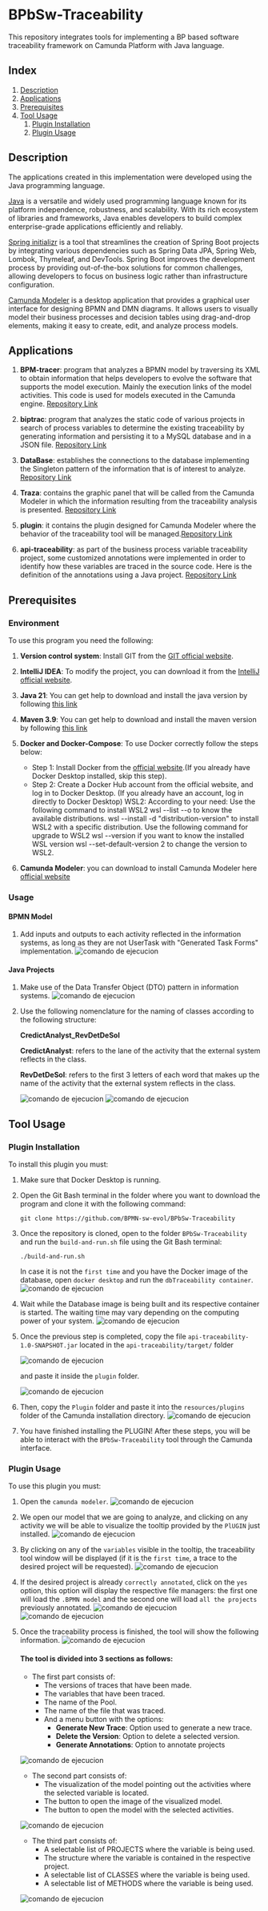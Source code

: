 # BPbSw-Traceability

This repository integrates tools for implementing a BP based software traceability framework on Camunda Platform with Java language.

## Index

1. [Description](#description)
2. [Applications](#applications)
3. [Prerequisites](#prerequisites)
4. [Tool Usage](#Tool-usage)
   1. [Plugin Installation](#plugin-installation)
   2. [Plugin Usage](#plugin-usage)

## Description

The applications created in this implementation were developed using the Java programming language.

[Java](https://www.java.com/es/) is a versatile and widely used programming language known for its platform independence, robustness, and scalability. With its rich ecosystem of libraries and frameworks, Java enables developers to build complex enterprise-grade applications efficiently and reliably.

[Spring initializr](https://start.spring.io/) is a tool that streamlines the creation of Spring Boot projects by integrating various dependencies such as Spring Data JPA, Spring Web, Lombok, Thymeleaf, and DevTools. Spring Boot improves the development process by providing out-of-the-box solutions for common challenges, allowing developers to focus on business logic rather than infrastructure configuration.

[Camunda Modeler](https://camunda.com/download/modeler/) is a desktop application that provides a graphical user interface for designing BPMN and DMN diagrams. It allows users to visually model their business processes and decision tables using drag-and-drop elements, making it easy to create, edit, and analyze process models.
## Applications

1. **BPM-tracer**: program that analyzes a BPMN model by traversing its XML to obtain information that helps developers to evolve the software that supports the model execution. Mainly the execution links of the model activities. This code is used for models executed in the Camunda engine. [Repository Link](https://github.com/BPMN-sw-evol/BPMN-tracer)

2. **biptrac**: program that analyzes the static code of various projects in search of process variables to determine the existing traceability by generating information and persisting it to a MySQL database and in a JSON file. [Repository Link](https://github.com/BPMN-sw-evol/biptrac)

3. **DataBase**: establishes the connections to the database implementing the Singleton pattern of the information that is of interest to analyze. [Repository Link](https://github.com/BPMN-sw-evol/BPbSw-Traceability)

4. **Traza**: contains the graphic panel that will be called from the Camunda Modeler in which the information resulting from the traceability analysis is presented. [Repository Link](https://github.com/BPMN-sw-evol/BPbSw-Traceability)

5. **plugin**: it contains the plugin designed for Camunda Modeler where the behavior of the traceability tool will be managed.[Repository Link](https://github.com/BPMN-sw-evol/BPbSw-Traceability)

6. **api-traceability**: as part of the business process variable traceability project, some customized annotations were implemented in order to identify how these variables are traced in the source code. Here is the definition of the annotations using a Java project. [Repository Link](https://github.com/BPMN-sw-evol/Annotations)

## Prerequisites

### Environment

To use this program you need the following:

1. **Version control system**: Install GIT from the [GIT official website](https://git-scm.com/downloads).

2. **IntelliJ IDEA**: To modify the project, you can download it from the [IntelliJ official website](https://www.jetbrains.com/es-es/idea/download/?section=windows).

3. **Java 21**: You can get help to download and install the java version by following [this link](https://www.youtube.com/watch?v=oAin-q1oTDw&pp=ygUXY29tbyBjb25maWd1cmFyIGphdmEgMTc%3D)

4. **Maven 3.9**: You can get help to download and install the maven version by following [this link](https://www.youtube.com/watch?v=1QfiyR_PWxU&pp=ygUSaW5zdGFsYXIgbWF2ZW4gMy45)

5. **Docker and Docker-Compose**: To use Docker correctly follow the steps below:
    - Step 1: Install Docker from the [official website](https://www.docker.com/products/docker-desktop/).(If you already have Docker Desktop installed, skip this step).
    - Step 2: Create a Docker Hub account from the official website, and log in to Docker Desktop. (If you already have an account, log in directly to Docker Desktop) WSL2: According to your need: Use the following command to install WSL2 wsl --list --o to know the available distributions. wsl --install -d "distribution-version" to install WSL2 with a specific distribution. Use the following command for upgrade to WSL2 wsl --version if you want to know the installed WSL version wsl --set-default-version 2 to change the version to WSL2.
   
6. **Camunda Modeler**: you can download to install Camunda Modeler here [official website](https://camunda.com/download/modeler/)

### Usage

#### BPMN Model

1. Add inputs and outputs to each activity reflected in the information systems, as long as they are not UserTask with "Generated Task Forms" implementation.
   ![comando de ejecucion](Doc/Img/InputsOutputs.png)

#### Java Projects

1. Make use of the Data Transfer Object (DTO) pattern in information systems.
   ![comando de ejecucion](Doc/Img/DTO.png)

2. Use the following nomenclature for the naming of classes according to the following structure:
   
    **CredictAnalyst_RevDetDeSol**

    **CredictAnalyst**: refers to the lane of the activity that the  external system reflects in the class.
   
    **RevDetDeSol**: refers to the first 3 letters of each word that makes up the name of the activity that the external system reflects in the class.
   
    ![comando de ejecucion](Doc/Img/nomenclatura.png)
    ![comando de ejecucion](Doc/Img/actividadNomenclatura.png)


## Tool Usage

### Plugin Installation

To install this plugin you must:

1. Make sure that Docker Desktop is running.

2. Open the Git Bash terminal in the folder where you want to download the program and clone it with the following command:
   ```
   git clone https://github.com/BPMN-sw-evol/BPbSw-Traceability
   ```
3. Once the repository is cloned, open to the folder ```BPbSw-Traceability``` and run the ```build-and-run.sh``` file using the Git Bash terminal:
   ```
   ./build-and-run.sh
   ```
   In case it is not the ```first time``` and you have the Docker image of the database, open ```docker desktop``` and run the ```dbTraceability container```.
   ![comando de ejecucion](Doc/Img/ExecuteDockerImage.png)


4. Wait while the Database image is being built and its respective container is started. The waiting time may vary depending on the computing power of your system.
   ![comando de ejecucion](Doc/Img/FinishedSH.png)

5. Once the previous step is completed, copy the file ```api-traceability-1.0-SNAPSHOT.jar``` located in the ```api-traceability/target/``` folder

   ![comando de ejecucion](Doc/Img/SearchJAR.png)

   and paste it inside the ```plugin``` folder.

   ![comando de ejecucion](Doc/Img/PasteJAR.png)

6. Then, copy the ```Plugin``` folder and paste it into the ```resources/plugins``` folder of the Camunda installation directory.
   ![comando de ejecucion](Doc/Img/PastePlugin.png)

7. You have finished installing the PLUGIN! After these steps, you will be able to interact with the ```BPbSw-Traceability``` tool through the Camunda interface.

### Plugin Usage

To use this plugin you must:

1. Open the ```camunda modeler```.
   ![comando de ejecucion](Doc/Img/OpenCamunda.png)

2. We open our model that we are going to analyze, and clicking on any activity we will be able to visualize the tooltip provided by the ``PlUGIN`` just installed.
![comando de ejecucion](Doc/Img/Part1Plugin.png)
3. By clicking on any of the ``variables`` visible in the tooltip, the traceability tool window will be displayed (if it is the ``first time``, a trace to the desired project will be requested).
   ![comando de ejecucion](Doc/Img/Opentool.png)
4. If the desired project is already ``correctly annotated``, click on the ``yes`` option, this option will display the respective file managers: the first one will load the ``.BPMN model`` and the second one will load ``all the projects`` previously annotated.
   ![comando de ejecucion](Doc/Img/OpenFileBPMN.png)
   ![comando de ejecucion](Doc/Img/OpenAllProjects.png)
5. Once the traceability process is finished, the tool will show the following information.
   ![comando de ejecucion](Doc/Img/ResultTool.png)

   #### The tool is divided into 3 sections as follows:

   * The first part consists of:
     * The versions of traces that have been made.
     * The variables that have been traced.
     * The name of the Pool.
     * The name of the file that was traced.
     * And a menu button with the options: 
       - **Generate New Trace**: Option used to generate a new trace. 
       - **Delete the Version**: Option to delete a selected version. 
       - **Generate Annotations**: Option to annotate projects
   
   ![comando de ejecucion](Doc/Img/Part1Tool.png)

   * The second part consists of:
     * The visualization of the model pointing out the activities where the selected variable is located.
     * The button to open the image of the visualized model.
     * The button to open the model with the selected activities.

   ![comando de ejecucion](Doc/Img/Part2Tool.png)
  
   * The third part consists of:
     * A selectable list of PROJECTS where the variable is being used.
     * The structure where the variable is contained in the respective project.
     * A selectable list of CLASSES where the variable is being used.
     * A selectable list of METHODS where the variable is being used.

   ![comando de ejecucion](Doc/Img/Part3Tool.png)
